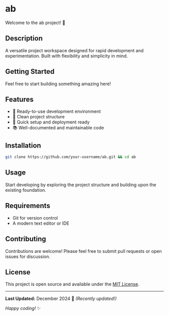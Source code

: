 # ab

Welcome to the ab project! 🚀

## Description

A versatile project workspace designed for rapid development and experimentation. Built with flexibility and simplicity in mind.

## Getting Started

Feel free to start building something amazing here!

## Features

- 🔧 Ready-to-use development environment
- 📁 Clean project structure
- 🚀 Quick setup and deployment ready
- 📚 Well-documented and maintainable code

## Installation

```bash
git clone https://github.com/your-username/ab.git && cd ab
```

## Usage

Start developing by exploring the project structure and building upon the existing foundation.

## Requirements

- Git for version control
- A modern text editor or IDE

## Contributing

Contributions are welcome! Please feel free to submit pull requests or open issues for discussion.

## License

This project is open source and available under the [MIT License](LICENSE).

---

**Last Updated:** December 2024 📅 _(Recently updated!)_

*Happy coding!* ✨
